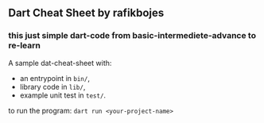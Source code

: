 ## Dart Cheat Sheet by rafikbojes
### this just simple dart-code from basic-intermediete-advance to re-learn
A sample dat-cheat-sheet with:
- an entrypoint in `bin/`,
- library code in `lib/`,
- example unit test in `test/`.

to run the program: `dart run <your-project-name>`
